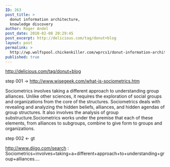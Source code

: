```yaml
---
ID: 263
post_title: >
  donut information architecture,
  knowledge discovery
author: Roger Andel
post_date: 2010-02-08 20:29:45
post_excerpt: http://delicious.com/tag/donut+blog
layout: post
permalink: >
  http://wp.wolfspool.chickenkiller.com/wprcs1/donut-information-architecture-knowledge-discovery/
published: true
---
```

http://delicious.com/tag/donut+blog

step 001 -&gt; http://www.wisegeek.com/what-is-sociometrics.htm

Sociometrics involves taking a different approach to understanding group alliances. Unlike other sciences, it requires the exploration of social groups and organizations from the core of the structures. Sociometrics deals with revealing and analyzing the hidden beliefs, alliances, and hidden agendas of group structures. It also involves the analysis of group substructure.Sociometrics works under the premise that each of these elements, from alliances to subgroups, combine to give form to groups and organizations.

step 002 &lt;- gt

<a title="s:diigo:sociometrics" href="http://www.diigo.com/search/g?cx=partner-pub-7625644023173335%3Agqffh9-8lvc&amp;cof=FORID%3A9&amp;ie=UTF-8&amp;q=Sociometrics+involves+taking+a+different+approach+to+understanding+group+alliances.+Unlike+other+sciences%2C+it+requires+the+exploration+of+social+groups+and+organizations+from+the+core+of+the+structures.+Sociometrics+deals+with+revealing+and+analyzing+the+hidden+beliefs%2C+alliances%2C+and+hidden+agendas+of+group+structures.+It+also+involves+the+analysis+of+group+substructure.+Sociometrics+works+under+the+premise+that+each+of+these+elements%2C+from+alliances+to+subgroups%2C+combine+to+give+form+to+groups+and+organizations.&amp;sa=Search#1368"> http://www.diigo.com/search : Sociometrics+involves+taking+a+different+approach+to+understanding+group+alliances....</a>